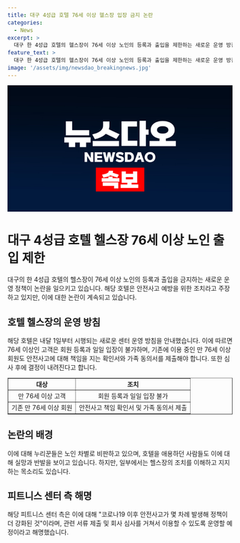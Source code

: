 ```yaml
---
title: 대구 4성급 호텔 76세 이상 헬스장 입장 금지 논란
categories:
  - News
excerpt: >
  대구 한 4성급 호텔의 헬스장이 76세 이상 노인의 등록과 출입을 제한하는 새로운 운영 방침으로 논란이 일고 있다. 호텔 측은 안전사고로 인한 분쟁을 막기 위해 이 조치를 취했다고 설명했지만, 이에 대해 논란이 일고 있다. 피트니스 센터 측은 노인 차별이 아니라 노인 보호라고 주장하며, 안전을 위해 강화된 정책이라고 설명하고 있다. 이에 대해 누리꾼들은 반대와 찬성의 의견을 제시하고 있다. 관련된 노인 및 보호자들의 반응과 호텔 측의 설명을 통해 이 문제에 대한 다양한 시각을 들여다보고 있다.
feature_text: >
  대구 한 4성급 호텔의 헬스장이 76세 이상 노인의 등록과 출입을 제한하는 새로운 운영 방침으로 논란이 일고 있다. 호텔 측은 안전사고로 인한 분쟁을 막기 위해 이 조치를 취했다고 설명했지만, 이에 대해 논란이 일고 있다. 피트니스 센터 측은 노인 차별이 아니라 노인 보호라고 주장하며, 안전을 위해 강화된 정책이라고 설명하고 있다. 이에 대해 누리꾼들은 반대와 찬성의 의견을 제시하고 있다. 관련된 노인 및 보호자들의 반응과 호텔 측의 설명을 통해 이 문제에 대한 다양한 시각을 들여다보고 있다.
image: '/assets/img/newsdao_breakingnews.jpg'
---
```


<p><img src="/assets/img/newsdao_breakingnews.jpg" alt="koreaapp 속보" /></p>

<h1 data-ke-size="size26">대구 4성급 호텔 헬스장 76세 이상 노인 출입 제한</h1>

<p data-ke-size="size16">대구의 한 4성급 호텔의 헬스장이 76세 이상 노인의 등록과 출입을 금지하는 새로운 운영 정책이 논란을 일으키고 있습니다. 해당 호텔은 안전사고 예방을 위한 조치라고 주장하고 있지만, 이에 대한 논란이 계속되고 있습니다.</p>

<h2 data-ke-size="size24">호텔 헬스장의 운영 방침</h2>

<p data-ke-size="size16">해당 호텔은 내달 1일부터 시행되는 새로운 센터 운영 방침을 안내했습니다. 이에 따르면 76세 이상인 고객은 회원 등록과 일일 입장이 불가하며, 기존에 이용 중인 만 76세 이상 회원도 안전사고에 대해 책임을 지는 확인서와 가족 동의서를 제출해야 합니다. 또한 심사 후에 결정이 내려진다고 합니다.</p>

<table style="width: 100%;" border="1">
<tbody>
<tr>
<td style="text-align: center; height: 17px;"><b>대상</b></td>
<td style="text-align: center; height: 17px;"><b>조치</b></td>
</tr>
<tr>
<td style="text-align: center; height: 17px;">만 76세 이상 고객</td>
<td style="text-align: center; height: 17px;">회원 등록과 일일 입장 불가</td>
</tr>
<tr>
<td style="text-align: center; height: 17px;">기존 만 76세 이상 회원</td>
<td style="text-align: center; height: 17px;">안전사고 책임 확인서 및 가족 동의서 제출</td>
</tr>
</tbody>
</table>

<h2 data-ke-size="size24">논란의 배경</h2>

<p data-ke-size="size16">이에 대해 누리꾼들은 노인 차별로 비판하고 있으며, 호텔을 애용하던 사람들도 이에 대해 실망과 반발을 보이고 있습니다. 하지만, 일부에서는 헬스장의 조치를 이해하고 지지하는 목소리도 있습니다.</p>

<h2 data-ke-size="size24">피트니스 센터 측 해명</h2>

<p data-ke-size="size16">해당 피트니스 센터 측은 이에 대해 "코로나19 이후 안전사고가 몇 차례 발생해 정책이 더 강화된 것"이라며, 관련 서류 제출 및 회사 심사를 거쳐서 이용할 수 있도록 운영할 예정이라고 해명했습니다.</p>

<p data-ke-size="size16">&nbsp;</p>

